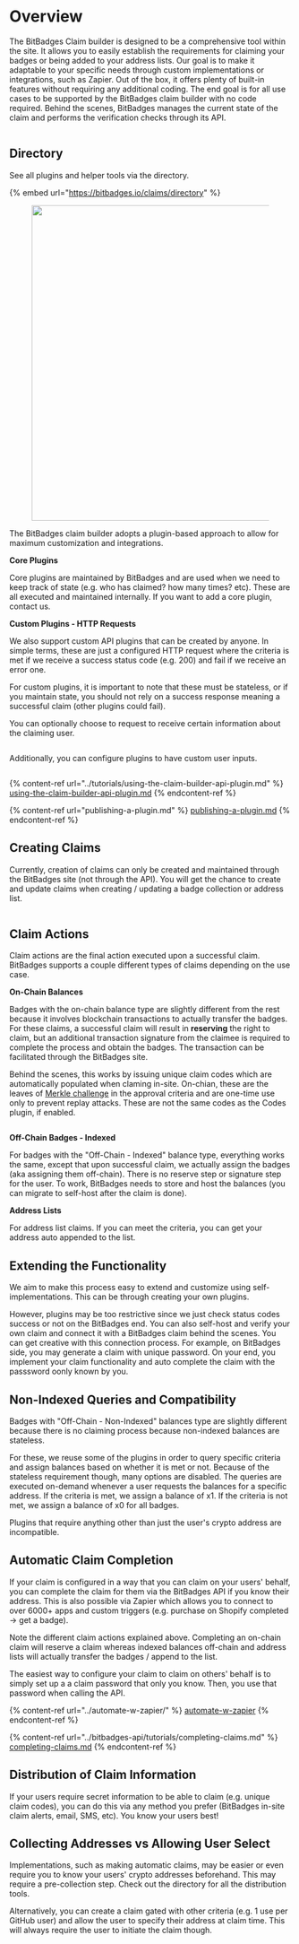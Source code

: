 # Overview

The BitBadges Claim builder is designed to be a comprehensive tool within the site. It allows you to easily establish the requirements for claiming your badges or being added to your address lists. Our goal is to make it adaptable to your specific needs through custom implementations or integrations, such as Zapier. Out of the box, it offers plenty of built-in features without requiring any additional coding. The end goal is for all use cases to be supported by the BitBadges claim builder with no code required. Behind the scenes, BitBadges manages the current state of the claim and performs the verification checks through its API.&#x20;

<figure><img src="../../.gitbook/assets/image (84).png" alt=""><figcaption></figcaption></figure>

## **Directory**

See all plugins and helper tools via the directory.

{% embed url="https://bitbadges.io/claims/directory" %}

<figure><img src="../../.gitbook/assets/image (1).png" alt="" width="563"><figcaption></figcaption></figure>

The BitBadges claim builder adopts a plugin-based approach to allow for maximum customization and integrations.

**Core Plugins**

Core plugins are maintained by BitBadges and are used when we need to keep track of state (e.g. who has claimed? how many times? etc). These are all executed and maintained internally. If you want to add a core plugin, contact us.

**Custom Plugins - HTTP Requests**

We also support custom API plugins that can be created by anyone. In simple terms, these are just a configured HTTP request where the criteria is met if we receive a success status code (e.g. 200) and fail if we receive an error one.

For custom plugins, it is important to note that these must be stateless, or if you maintain state, you should not rely on a success response meaning a successful claim (other plugins could fail).

You can optionally choose to request to receive certain information about the claiming user.

<figure><img src="../../.gitbook/assets/image (1) (1).png" alt=""><figcaption></figcaption></figure>

Additionally, you can configure plugins to have custom user inputs.

<figure><img src="../../.gitbook/assets/image (2).png" alt=""><figcaption></figcaption></figure>

{% content-ref url="../tutorials/using-the-claim-builder-api-plugin.md" %}
[using-the-claim-builder-api-plugin.md](../tutorials/using-the-claim-builder-api-plugin.md)
{% endcontent-ref %}

{% content-ref url="publishing-a-plugin.md" %}
[publishing-a-plugin.md](publishing-a-plugin.md)
{% endcontent-ref %}

## Creating Claims

Currently, creation of claims can only be created and maintained through the BitBadges site (not through the API). You will get the chance to create and update claims when creating / updating a badge collection or address list.&#x20;

<figure><img src="../../.gitbook/assets/image (3).png" alt=""><figcaption></figcaption></figure>

## Claim Actions

Claim actions are the final action executed upon a successful claim. BitBadges supports a couple different types of claims depending on the use case.&#x20;

**On-Chain Balances**

Badges with the on-chain balance type are slightly different from the rest because it involves blockchain transactions to actually transfer the badges. For these claims, a successful claim will result in **reserving** the right to claim, but an additional transaction signature from the claimee is required to complete the process and obtain the badges. The transaction can be facilitated through the BitBadges site.

Behind the scenes, this works by issuing unique claim codes which are automatically populated when claming in-site. On-chian, these are the leaves of [Merkle challenge](../core-concepts/approval-criteria/merkle-challenges.md) in the approval criteria and are one-time use only to prevent replay attacks. These are not the same codes as the Codes plugin, if enabled.

<figure><img src="../../.gitbook/assets/image (1) (1) (1).png" alt=""><figcaption></figcaption></figure>

**Off-Chain Badges - Indexed**

For badges with the "Off-Chain - Indexed" balance type, everything works the same, except that upon successful claim, we actually assign the badges (aka assigning them off-chain). There is no reserve step or signature step for the user.  To work, BitBadges needs to store and host the balances (you can migrate to self-host after the claim is done).

**Address Lists**

For address list claims. If you can meet the criteria, you can get your address auto appended to the list.

## Extending the Functionality

We aim to make this process easy to extend and customize using self-implementations. This can be through creating your own plugins.&#x20;

However, plugins may be too restrictive since we just check status codes success or not on the BitBadges end. You can also self-host and verify your own claim and connect it with a BitBadges claim behind the scenes. You can get creative with this connection process. For example, on BitBadges side, you may generate a claim with unique password. On your end, you implement your claim functionality and auto complete the claim with the passsword oonly known by you.

## **Non-Indexed Queries and Compatibility**

Badges with "Off-Chain - Non-Indexed" balances type are slightly different because there is no claiming process because non-indexed balances are stateless.

For these, we reuse some of the plugins in order to query specific criteria and assign balances based on whether it is met or not. Because of the stateless requirement though, many options are disabled. The queries are executed on-demand whenever a user requests the balances for a specific address. If the criteria is met, we assign a balance of x1. If the criteria is not met, we assign a balance of x0 for all badges.&#x20;

Plugins that require anything other than just the user's crypto address are incompatible.&#x20;

##

## Automatic Claim Completion

If your claim is configured in a way that you can claim on your users' behalf, you can complete the claim for them via the BitBadges API if you know their address. This is also possible via Zapier which allows you to connect to over 6000+ apps and custom triggers (e.g. purchase on Shopify completed -> get a badge).

Note the different claim actions explained above. Completing an on-chain claim will reserve a claim whereas indexed balances off-chain and address lists will actually transfer the badges / append to the list.

The easiest way to configure your claim to claim on others' behalf is to simply set up a a claim password that only you know. Then, you use that password when calling the API.&#x20;

{% content-ref url="../automate-w-zapier/" %}
[automate-w-zapier](../automate-w-zapier/)
{% endcontent-ref %}

{% content-ref url="../bitbadges-api/tutorials/completing-claims.md" %}
[completing-claims.md](../bitbadges-api/tutorials/completing-claims.md)
{% endcontent-ref %}

## Distribution of Claim Information

If your users require secret information to be able to claim (e.g. unique claim codes), you can do this via any method you prefer (BitBadges in-site claim alerts, email, SMS, etc). You know your users best!

## Collecting Addresses vs Allowing User Select&#x20;

Implementations, such as making automatic claims, may be easier or even require you to know your users'  crypto addresses beforehand. This may require a pre-collection step. Check out the directory for all the distribution tools.

Alternatively, you can create a claim gated with other criteria (e.g. 1 use per GitHub user) and allow the user to specify their address at claim time. This will always require the user to initiate the claim though.

##

